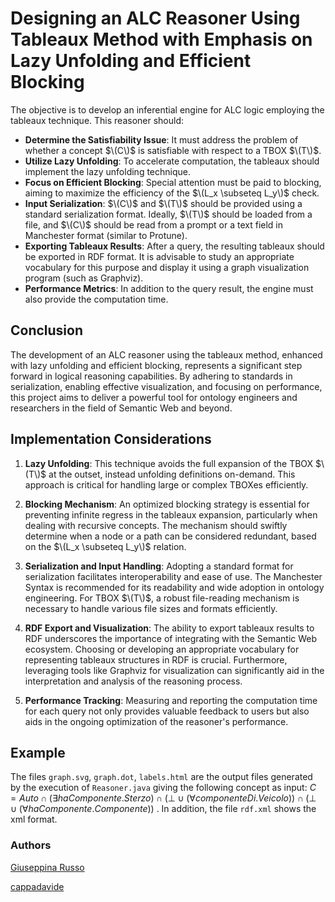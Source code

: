 # Designing an ALC Reasoner Using Tableaux Method with Emphasis on Lazy Unfolding and Efficient Blocking

The objective is to develop an inferential engine for ALC logic employing the tableaux technique. This reasoner should:

- **Determine the Satisfiability Issue**: It must address the problem of whether a concept $\(C\)$ is satisfiable with respect to a TBOX $\(T\)$.
- **Utilize Lazy Unfolding**: To accelerate computation, the tableaux should implement the lazy unfolding technique.
- **Focus on Efficient Blocking**: Special attention must be paid to blocking, aiming to maximize the efficiency of the $\(L_x \subseteq L_y\)$ check.
- **Input Serialization**: $\(C\)$ and $\(T\)$ should be provided using a standard serialization format. Ideally, $\(T\)$ should be loaded from a file, and $\(C\)$ should be read from a prompt or a text field in Manchester format (similar to Protune).
- **Exporting Tableaux Results**: After a query, the resulting tableaux should be exported in RDF format. It is advisable to study an appropriate vocabulary for this purpose and display it using a graph visualization program (such as Graphviz).
- **Performance Metrics**: In addition to the query result, the engine must also provide the computation time.

## Conclusion

The development of an ALC reasoner using the tableaux method, enhanced with lazy unfolding and efficient blocking, represents a significant step forward in logical reasoning capabilities. By adhering to standards in serialization, enabling effective visualization, and focusing on performance, this project aims to deliver a powerful tool for ontology engineers and researchers in the field of Semantic Web and beyond.


## Implementation Considerations

1. **Lazy Unfolding**: This technique avoids the full expansion of the TBOX $\(T\)$ at the outset, instead unfolding definitions on-demand. This approach is critical for handling large or complex TBOXes efficiently.

2. **Blocking Mechanism**: An optimized blocking strategy is essential for preventing infinite regress in the tableaux expansion, particularly when dealing with recursive concepts. The mechanism should swiftly determine when a node or a path can be considered redundant, based on the $\(L_x \subseteq L_y\)$ relation.

3. **Serialization and Input Handling**: Adopting a standard format for serialization facilitates interoperability and ease of use. The Manchester Syntax is recommended for its readability and wide adoption in ontology engineering. For TBOX $\(T\)$, a robust file-reading mechanism is necessary to handle various file sizes and formats efficiently.

4. **RDF Export and Visualization**: The ability to export tableaux results to RDF underscores the importance of integrating with the Semantic Web ecosystem. Choosing or developing an appropriate vocabulary for representing tableaux structures in RDF is crucial. Furthermore, leveraging tools like Graphviz for visualization can significantly aid in the interpretation and analysis of the reasoning process.

5. **Performance Tracking**: Measuring and reporting the computation time for each query not only provides valuable feedback to users but also aids in the ongoing optimization of the reasoner's performance.

## Example
The files `graph.svg`, `graph.dot`, `labels.html` are the output files generated by the execution of `Reasoner.java` giving the following concept as input: $C = Auto ∩ (∃haComponente.Sterzo) ∩ (⊥ ∪ (∀componenteDi.Veicolo)) ∩ (⊥ ∪ (∀haComponente.Componente))$ . In addition, the file `rdf.xml` shows the xml format.


### Authors
[Giuseppina Russo](https://github.com/giusyrux)

[cappadavide](https://github.com/cappadavide)
